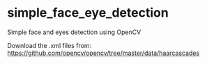 # simple_face_eye_detection
Simple face and eyes detection using OpenCV

Download the .xml files from: https://github.com/opencv/opencv/tree/master/data/haarcascades
